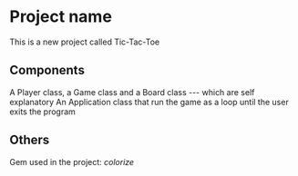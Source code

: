 # Project name

This is a new project called Tic-Tac-Toe

## Components

A Player class, a Game class and a Board class --- which are self explanatory
An Application class that run the game as a loop until the user exits the program

## Others

Gem used in the project: _colorize_
